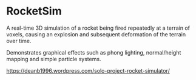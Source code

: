 # RocketSim

A real-time 3D simulation of a rocket being fired repeatedly at a terrain of voxels, causing an explosion and subsequent deformation of the terrain over time.

Demonstrates graphical effects such as phong lighting, normal/height mapping and simple particle systems.

https://deanb1996.wordpress.com/solo-project-rocket-simulator/
